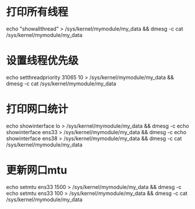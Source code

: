 # 打印所有线程
echo "showallthread" > /sys/kernel/mymodule/my_data && dmesg -c
cat /sys/kernel/mymodule/my_data

# 设置线程优先级
echo setthreadpriority 31065 10 > /sys/kernel/mymodule/my_data && dmesg -c
cat /sys/kernel/mymodule/my_data

# 打印网口统计
echo showinterface lo > /sys/kernel/mymodule/my_data && dmesg -c
echo showinterface ens33 > /sys/kernel/mymodule/my_data && dmesg -c
echo showinterface ens38 > /sys/kernel/mymodule/my_data && dmesg -c
cat /sys/kernel/mymodule/my_data

# 更新网口mtu
echo setmtu ens33 1500 > /sys/kernel/mymodule/my_data && dmesg -c
echo setmtu ens33 100 > /sys/kernel/mymodule/my_data && dmesg -c
cat /sys/kernel/mymodule/my_data

